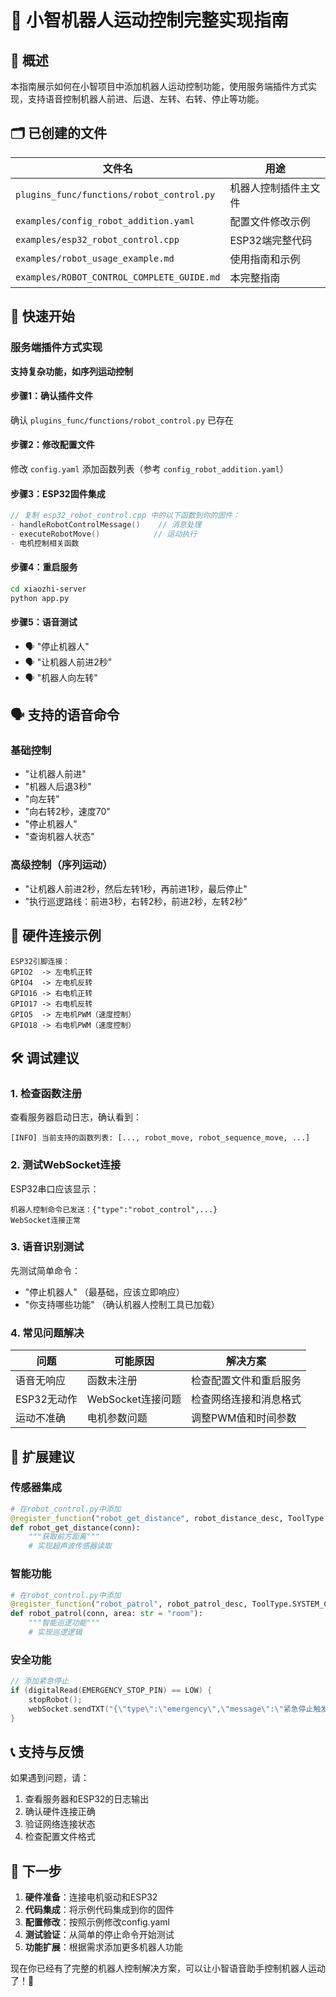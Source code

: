 # 🤖 小智机器人运动控制完整实现指南

## 📖 概述

本指南展示如何在小智项目中添加机器人运动控制功能，使用服务端插件方式实现，支持语音控制机器人前进、后退、左转、右转、停止等功能。

## 🗂️ 已创建的文件

| 文件名 | 用途 |
|--------|------|
| `plugins_func/functions/robot_control.py` | 机器人控制插件主文件 |
| `examples/config_robot_addition.yaml` | 配置文件修改示例 |
| `examples/esp32_robot_control.cpp` | ESP32端完整代码 |
| `examples/robot_usage_example.md` | 使用指南和示例 |
| `examples/ROBOT_CONTROL_COMPLETE_GUIDE.md` | 本完整指南 |

## 🚀 快速开始

### **服务端插件方式实现**

**支持复杂功能，如序列运动控制**

#### **步骤1：确认插件文件**
确认 `plugins_func/functions/robot_control.py` 已存在

#### **步骤2：修改配置文件**
修改 `config.yaml` 添加函数列表（参考 `config_robot_addition.yaml`）

#### **步骤3：ESP32固件集成**
```cpp
// 复制 esp32_robot_control.cpp 中的以下函数到你的固件：
- handleRobotControlMessage()    // 消息处理
- executeRobotMove()            // 运动执行
- 电机控制相关函数
```

#### **步骤4：重启服务**
```bash
cd xiaozhi-server
python app.py
```

#### **步骤5：语音测试**
- 🗣️ "停止机器人"
- 🗣️ "让机器人前进2秒"  
- 🗣️ "机器人向左转"

## 🗣️ 支持的语音命令

### **基础控制**
- "让机器人前进"
- "机器人后退3秒"  
- "向左转"
- "向右转2秒，速度70"
- "停止机器人"
- "查询机器人状态"

### **高级控制（序列运动）**
- "让机器人前进2秒，然后左转1秒，再前进1秒，最后停止"
- "执行巡逻路线：前进3秒，右转2秒，前进2秒，左转2秒"

## 🔧 硬件连接示例

```
ESP32引脚连接：
GPIO2  -> 左电机正转
GPIO4  -> 左电机反转  
GPIO16 -> 右电机正转
GPIO17 -> 右电机反转
GPIO5  -> 左电机PWM（速度控制）
GPIO18 -> 右电机PWM（速度控制）
```

## 🛠️ 调试建议

### **1. 检查函数注册**
查看服务器启动日志，确认看到：
```
[INFO] 当前支持的函数列表: [..., robot_move, robot_sequence_move, ...]
```

### **2. 测试WebSocket连接**
ESP32串口应该显示：
```
机器人控制命令已发送：{"type":"robot_control",...}
WebSocket连接正常
```

### **3. 语音识别测试**
先测试简单命令：
- "停止机器人" （最基础，应该立即响应）
- "你支持哪些功能" （确认机器人控制工具已加载）

### **4. 常见问题解决**

| 问题 | 可能原因 | 解决方案 |
|------|----------|----------|
| 语音无响应 | 函数未注册 | 检查配置文件和重启服务 |
| ESP32无动作 | WebSocket连接问题 | 检查网络连接和消息格式 |
| 运动不准确 | 电机参数问题 | 调整PWM值和时间参数 |

## 🎨 扩展建议

### **传感器集成**
```python
# 在robot_control.py中添加
@register_function("robot_get_distance", robot_distance_desc, ToolType.SYSTEM_CTL)
def robot_get_distance(conn):
    """获取前方距离"""
    # 实现超声波传感器读取
```

### **智能功能**
```python
# 在robot_control.py中添加
@register_function("robot_patrol", robot_patrol_desc, ToolType.SYSTEM_CTL)
def robot_patrol(conn, area: str = "room"):
    """智能巡逻功能"""
    # 实现巡逻逻辑
```

### **安全功能**
```cpp
// 添加紧急停止
if (digitalRead(EMERGENCY_STOP_PIN) == LOW) {
    stopRobot();
    webSocket.sendTXT("{\"type\":\"emergency\",\"message\":\"紧急停止触发\"}");
}
```

## 📞 支持与反馈

如果遇到问题，请：
1. 查看服务器和ESP32的日志输出
2. 确认硬件连接正确
3. 验证网络连接状态
4. 检查配置文件格式

## 🎉 下一步

1. **硬件准备**：连接电机驱动和ESP32
2. **代码集成**：将示例代码集成到你的固件
3. **配置修改**：按照示例修改config.yaml
4. **测试验证**：从简单的停止命令开始测试
5. **功能扩展**：根据需求添加更多机器人功能

现在你已经有了完整的机器人控制解决方案，可以让小智语音助手控制机器人运动了！🚀